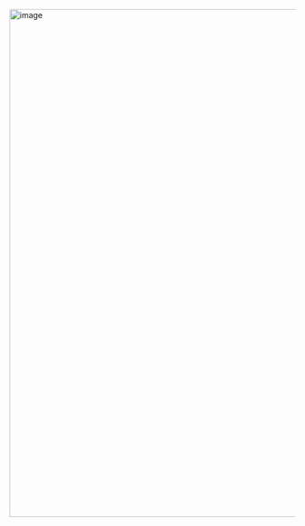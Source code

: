 ​<img width="896" alt="image" src="https://user-images.githubusercontent.com/92836670/178597446-efa50ac2-17ae-4444-baf2-e49c1c2f8815.png">
